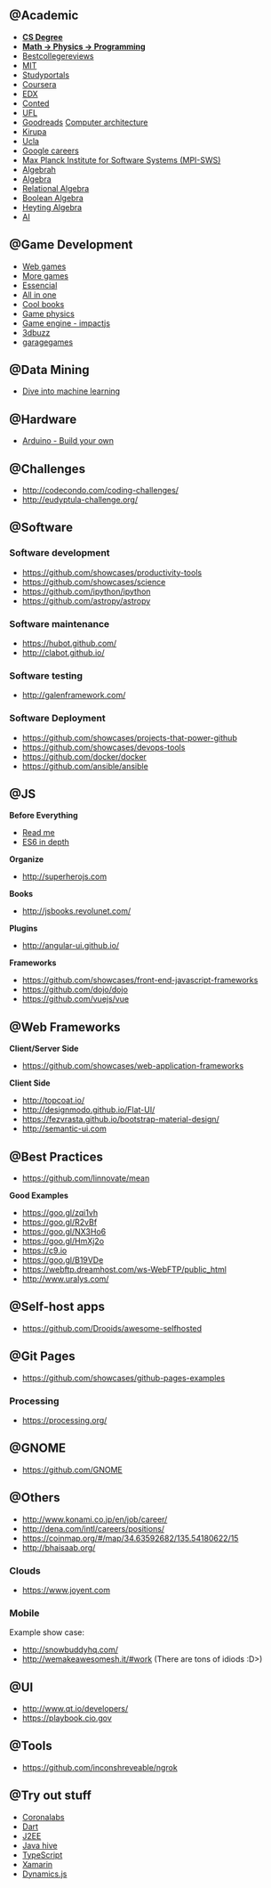## @Academic
* <a href='http://thecodeship.com/general/quality-computer-science-education-free-yes-please/'>**CS Degree**</a>
* <a href='http://stackoverflow.com/questions/107059/how-much-mathematics-and-physics-should-a-programmer-know'>**Math -> Physics -> Programming**</a>
* <a href='http://www.bestcollegereviews.org/top/online-computer-science-programs/bestcollegereviews'>Bestcollegereviews</a>
* <a href='http://ocw.mit.edu/courses/'>MIT</a>
* <a href='http://www.studyportals.eu/'>Studyportals</a>
* <a href='https://www.coursera.org/'>Coursera</a>
* <a href='https://www.edx.org/'>EDX</a>
* <a href='https://www.conted.ox.ac.uk/courses/results.php?Category=100'>Conted</a>
* <a href='http://www.distance.ufl.edu/bachelors'>UFL</a>
* <a href='http://www.goodreads.com/author/show/14011243.Code_Well_Academy'>Goodreads</a>
<a href='https://books.google.no/books?id=C3_WIQOYE2EC&pg=PR10&lpg=PR10&dq=linus+about+computer+architecture&source=bl&ots=G8PkYEb1AT&sig=pqWqTDnTL5-* Rzhb40KX1C1eZP6Y&hl=en&sa=X&redir_esc=y#v=onepage&q=linus%20about%20computer%20architecture&f=false'>Computer architecture</a>
* <a href='http://www.kirupa.com/'>Kirupa</a>
* <a href='http://www.cs.ucla.edu/'>Ucla</a>
* <a href='http://www.google.is/about/careers/students/guide-to-technical-development.html'>Google careers</a>
* <a href='http://www.mpi-sws.org/index.php'>Max Planck Institute for Software Systems (MPI-SWS)</a>
* <a href='http://www.algebrah.com/'>Algebrah</a>
* <a href='https://en.wikipedia.org/wiki/Algebra'>Algebra</a>
* <a href='https://en.wikipedia.org/wiki/Relational_algebra'>Relational Algebra</a>
* <a href='https://en.wikipedia.org/wiki/Boolean_algebra'>Boolean Algebra</a>
* <a href='https://en.wikipedia.org/wiki/Heyting_algebra'>Heyting Algebra</a>
* <a href='http://blog.hackerearth.com/2015/12/artificial-intelligence-101-how-to-get-started.html?utm_campaign=activity-updates&utm_medium=email&utm_source=event-updates'>AI</a>

## @Game Development
* <a href='https://github.com/showcases/web-games'>Web games</a>
* <a href='https://github.com/leereilly/games'>More games</a>
* <a href='http://www.essentialmath.com/'>Essencial</a>
* <a href='http://mrelusive.com/books/books.html'>All in one </a>
* <a href='http://gamedev.stackexchange.com/questions/1265/must-read-game-development-books'>Cool books</a>
* <a href='http://gamedev.stackexchange.com/questions/16362/what-is-a-good-book-on-physics-for-game-development'>Game physics</a>
* <a href='http://impactjs.com/'>Game engine - impactjs</a>
* <a href='http://www.3dbuzz.com/'>3dbuzz</a>
* <a href='https://www.garagegames.com'>garagegames</a>

## @Data Mining
* <a href='https://github.com/hangtwenty/dive-into-machine-learning?utm_campaign=explore-email&utm_medium=email&utm_source=newsletter&utm_term=daily'>Dive into machine learning</a>

## @Hardware
* <a href='http://labs.arduino.org/WELCOME'>Arduino - Build your own</a>

## @Challenges
* http://codecondo.com/coding-challenges/
* http://eudyptula-challenge.org/

## @Software
### Software development
* https://github.com/showcases/productivity-tools
* https://github.com/showcases/science
* https://github.com/ipython/ipython
* https://github.com/astropy/astropy

### Software maintenance
* https://hubot.github.com/
* http://clabot.github.io/

### Software testing
* http://galenframework.com/

### Software Deployment
* https://github.com/showcases/projects-that-power-github
* https://github.com/showcases/devops-tools
* https://github.com/docker/docker
* https://github.com/ansible/ansible

## @JS
**Before Everything**
* <a href='https://www.google.no/url?sa=t&rct=j&q=&esrc=s&source=web&cd=1&cad=rja&uact=8&ved=0CB0QFjAAahUKEwiOwbe34sbHAhXHBiwKHaq7AEE&url=http%3A%2F%2Fbitworking.org%2Fnews%2F2014%2F05%2Fzero_framework_manifesto&ei=rbPdVc62LceNsAGq94KIBA&usg=AFQjCNGNKo3yiH4qOpZKJekxKrCrNHIT3A&sig2=fy44kCLdCN8NGMjGFjDP1g'>Read me</a><br>
* <a href='https://ponyfoo.com/articles/tagged/es6-in-depth'>ES6 in depth</a>

**Organize**
* http://superherojs.com

**Books**
* http://jsbooks.revolunet.com/

**Plugins**<br>
* http://angular-ui.github.io/

**Frameworks**
* https://github.com/showcases/front-end-javascript-frameworks
* https://github.com/dojo/dojo
* https://github.com/vuejs/vue

## @Web Frameworks
**Client/Server Side**
* https://github.com/showcases/web-application-frameworks

**Client Side**
* http://topcoat.io/
* http://designmodo.github.io/Flat-UI/
* https://fezvrasta.github.io/bootstrap-material-design/
* http://semantic-ui.com

## @Best Practices
* https://github.com/linnovate/mean

**Good Examples** <br>
* https://goo.gl/zqi1vh
* https://goo.gl/R2vBf
* https://goo.gl/NX3Ho6
* https://goo.gl/HmXj2o
* https://c9.io
* https://goo.gl/B19VDe
* https://webftp.dreamhost.com/ws-WebFTP/public_html
* http://www.uralys.com/

## @Self-host apps
* https://github.com/Drooids/awesome-selfhosted

## @Git Pages
* https://github.com/showcases/github-pages-examples

### Processing
* https://processing.org/

## @GNOME
* https://github.com/GNOME

## @Others
* http://www.konami.co.jp/en/job/career/ <br>
* http://dena.com/intl/careers/positions/ <br>
* https://coinmap.org/#/map/34.63592682/135.54180622/15 <br>
* http://bhaisaab.org/

### Clouds
* https://www.joyent.com

### Mobile
Example show case:
* http://snowbuddyhq.com/ <br>
* http://wemakeawesomesh.it/#work (There are tons of idiods :D>)

## @UI
* http://www.qt.io/developers/ <br>
* https://playbook.cio.gov

## @Tools
* https://github.com/inconshreveable/ngrok

## @Try out stuff
* <a href='http://www.coronalabs.com/'>Coronalabs</a>
* <a href='https://www.dartlang.org'>Dart</a>
* <a href='http://www.oracle.com/technetwork/java/javaee/overview/index.html'>J2EE</a>
* <a href='cwiki.apache.org/confluence/display/Hive/HiveClient'>Java hive</a>
* <a href='http://www.typescriptlang.org/'>TypeScript</a>
* <a href='http://xamarin.com/'>Xamarin</a>
* <a href='https://github.com/michaelvillar/dynamics.js'>Dynamics.js</a>
